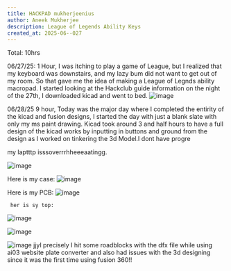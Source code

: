 ```yaml
---
title: HACKPAD mukherjeenius
author: Aneek Mukherjee
description: League of Legends Ability Keys
created_at: 2025-06--027
---
```


Total: 10hrs


06/27/25:
1 Hour, 
I was itching to play a game of League, but I realized that my keyboard was downstairs, and my lazy bum did not want to get out of my room. So that gave me the idea of making a League of Legnds ability macropad. I started looking at the Hackclub guide information on the night of the 27th, I downloaded kicad and went to bed.
![image](https://github.com/user-attachments/assets/64bd6d14-9aed-4f68-99d0-7d311ffb5835)

06/28/25
9 hour,
Today was the major day where I completed the entirity of the kicad and fusion designs, I started the day with just a blank slate with only my ms paint drawing.
Kicad took around 3 and half hours to have a full design of the kicad works by inputting in buttons and ground from the design as I worked on tinkering the 3d Model.I dont have progre


my laptttp isssoverrrhheeeaatingg.

![image](https://github.com/user-attachments/assets/69f01b57-6797-4cbe-9edd-ddd235bdc444)


Here is my case: 
![image](https://github.com/user-attachments/assets/38e64ae2-21ab-4386-9b91-289920234dc5)

Here is my PCB:
![image](https://github.com/user-attachments/assets/7d74392e-4a96-4f05-80f1-144ee1ce0d2f)

     her is sy top:
![image](https://github.com/user-attachments/assets/8e53ff82-2833-4503-bb7c-fa2df1220a7f)

![image](https://github.com/user-attachments/assets/9fa7c3c9-fbd9-43c0-b2c2-4b264a08913c)



![image](https://github.com/user-attachments/assets/67382dc1-c063-4f68-9f61-275f06969f2c)
jjyI precisely I hit some roadblocks with the dfx file while using ai03 website plate converter and also had issues with the 3d designing since it was the first time using fusion 360!! 




